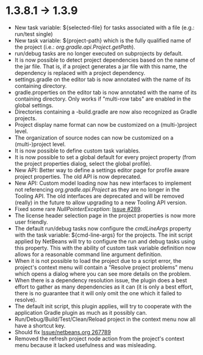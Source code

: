 # 1.3.8.1 -> 1.3.9

- New task variable: ${selected-file} for tasks associated with a file (e.g.: run/test single)
- New task variable: ${project-path} which is the fully qualified name of the project (i.e.: *org.gradle.api.Project.getPath*).
- run/debug tasks are no longer executed on subprojects by default.
- It is now possible to detect project dependencies based on the name of the jar file. That is, if a project generates a jar file with this name, the dependency is replaced with a project dependency.
- settings.gradle on the editor tab is now annotated with the name of its containing directory.
- gradle.properties on the editor tab is now annotated with the name of its containing directory. Only works if "multi-row tabs" are enabled in the global settings.
- Directories containing a -build.gradle are now also recognized as Gradle projects.
- Project display name format can now be customized on a (multi-)project level.
- The organization of source nodes can now be customized on a (multi-)project level.
- It is now possible to define custom task variables.
- It is now possible to set a global default for every project property (from the project properties dialog, select the global profile).
- New API: Better way to define a settings editor page for profile aware project properties. The old API is now deprecated.
- New API: Custom model loading now has new interfaces to implement not referencing *org.gradle.api.Project* as they are no longer in the Tooling API. The old interfaces are deprecated and will be removed (really) in the future to allow upgrading to a new Tooling API version.
- Fixed some rare *NullPointerException*: [Issue #289](https://github.com/kelemen/netbeans-gradle-project/issues/289).
- The license header selection page in the project properties is now more user friendly.
- The default run/debug tasks now configure the *cmdLineArgs* property with the task variable: ${cmd-line-args} for the projects. The init script applied by NetBeans will try to configure the run and debug tasks using this property. This with the ability of custom task variable definition now allows for a reasonable command line argument definition.
- When it is not possible to load the project due to a script error, the project's context menu will contain a "Resolve project problems" menu which opens a dialog where you can see more details on the problem.
- When there is a dependency resolution issue, the plugin does a best effort to gather as many dependencies as it can (it is only a best effort, there is no guarantee that it will only omit the one which it failed to resolve).
- The default init script, this plugin applies, will try to cooperate with the application Gradle plugin as much as it possibly can.
- Run/Debug/Build/Test/Clean/Reload project in the context menu now all have a shortcut key.
- Should fix [Issue/netbeans.org 267789](https://netbeans.org/bugzilla/show_bug.cgi?id=267789)
- Removed the refresh project node action from the project's context menu because it lacked usefulness and was misleading.
